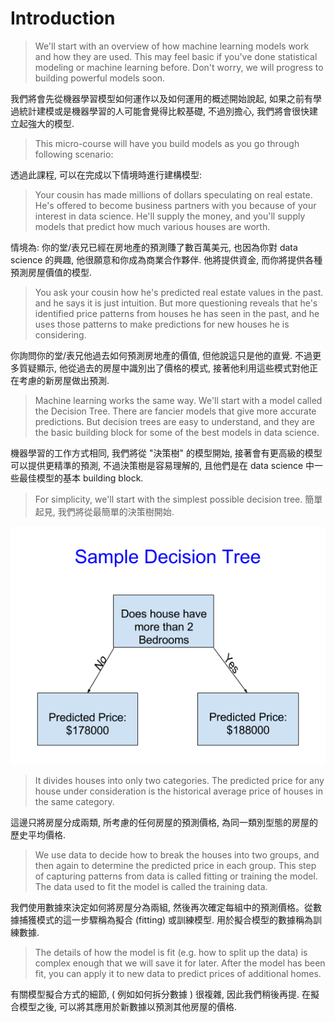 # Introduction

>We'll start with an overview of how machine learning models work and how they are used. This may feel basic if you've done statistical modeling or machine learning before. Don't worry, we will progress to building powerful models soon.

我們將會先從機器學習模型如何運作以及如何運用的概述開始說起, 如果之前有學過統計建模或是機器學習的人可能會覺得比較基礎, 不過別擔心, 我們將會很快建立起強大的模型.

>This micro-course will have you build models as you go through following scenario:

透過此課程, 可以在完成以下情境時進行建構模型:

>Your cousin has made millions of dollars speculating on real estate. He's offered to become business partners with you because of your interest in data science. He'll supply the money, and you'll supply models that predict how much various houses are worth.

情境為: 你的堂/表兄已經在房地產的預測賺了數百萬美元, 也因為你對 data science 的興趣, 他很願意和你成為商業合作夥伴. 他將提供資金, 而你將提供各種預測房屋價值的模型.

>You ask your cousin how he's predicted real estate values in the past. and he says it is just intuition. But more questioning reveals that he's identified price patterns from houses he has seen in the past, and he uses those patterns to make predictions for new houses he is considering.

你詢問你的堂/表兄他過去如何預測房地產的價值, 但他說這只是他的直覺. 不過更多質疑顯示, 他從過去的房屋中識別出了價格的模式, 接著他利用這些模式對他正在考慮的新房屋做出預測.

>Machine learning works the same way. We'll start with a model called the Decision Tree. There are fancier models that give more accurate predictions. But decision trees are easy to understand, and they are the basic building block for some of the best models in data science.

機器學習的工作方式相同, 我們將從 "決策樹" 的模型開始, 接著會有更高級的模型可以提供更精準的預測, 不過決策樹是容易理解的, 且他們是在 data science 中一些最佳模型的基本 building block.

>For simplicity, we'll start with the simplest possible decision tree.
簡單起見, 我們將從最簡單的決策樹開始.

![Sample Decision Tree](https://github.com/prince811009/Kaggle_courses_notes/blob/master/imgs/sample_decision_tree.png)

>It divides houses into only two categories. The predicted price for any house under consideration is the historical average price of houses in the same category.

這邊只將房屋分成兩類, 所考慮的任何房屋的預測價格, 為同一類別型態的房屋的歷史平均價格.

>We use data to decide how to break the houses into two groups, and then again to determine the predicted price in each group. This step of capturing patterns from data is called fitting or training the model. The data used to fit the model is called the training data.

我們使用數據來決定如何將房屋分為兩組, 然後再次確定每組中的預測價格。從數據捕獲模式的這一步驟稱為擬合 (fitting) 或訓練模型. 用於擬合模型的數據稱為訓練數據.

>The details of how the model is fit (e.g. how to split up the data) is complex enough that we will save it for later. After the model has been fit, you can apply it to new data to predict prices of additional homes.

有關模型擬合方式的細節, ( 例如如何拆分數據 ) 很複雜, 因此我們稍後再提. 在擬合模型之後, 可以將其應用於新數據以預測其他房屋的價格.
